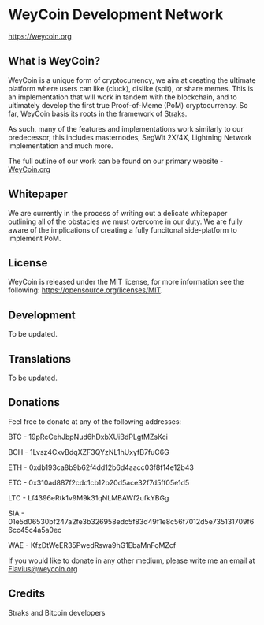 WeyCoin Development Network
===========================

https://weycoin.org

What is WeyCoin?
----------------

WeyCoin is a unique form of cryptocurrency, we aim at creating the ultimate
platform where users can like (cluck), dislike (spit), or share memes. This
is an implementation that will work in tandem with the blockchain, and to
ultimately develop the first true Proof-of-Meme (PoM) cryptocurrency. So far,
WeyCoin basis its roots in the framework of [Straks](https://github.com/straks/straks).

As such, many of the features and implementations work similarly to our predecessor,
this includes masternodes, SegWit 2X/4X, Lightning Network implementation and much more.

The full outline of our work can be found on our primary website - [WeyCoin.org](https://weycoin.org)


Whitepaper
----------

We are currently in the process of writing out a delicate whitepaper outlining
all of the obstacles we must overcome in our duty. We are fully aware of the
implications of creating a fully funcitonal side-platform to implement PoM.


License
-------

WeyCoin is released under the MIT license, for more information
see the following: https://opensource.org/licenses/MIT.

Development
-----------

To be updated.

Translations
------------

To be updated.

Donations
----------

Feel free to donate at any of the following addresses:

BTC - 19pRcCehJbpNud6hDxbXUiBdPLgtMZsKci

BCH - 1Lvsz4CxvBdqXZF3QYzNL1hUxyfB7fuC6G

ETH - 0xdb193ca8b9b62f4dd12b6d4aacc03f8f14e12b43

ETC - 0x310ad887f2cdc1cb12b20d5ace32f7d5ff05e1d5

LTC - Lf4396eRtk1v9M9k31qNLMBAWf2ufkYBGg

SIA - 01e5d06530bf247a2fe3b326958edc5f83d49f1e8c56f7012d5e735131709f66cc45c4a5a0ec

WAE - KfzDtWeER35PwedRswa9hG1EbaMnFoMZcf

If you would like to donate in any other medium, please write me an email at Flavius@weycoin.org

Credits
-------

Straks and Bitcoin developers
